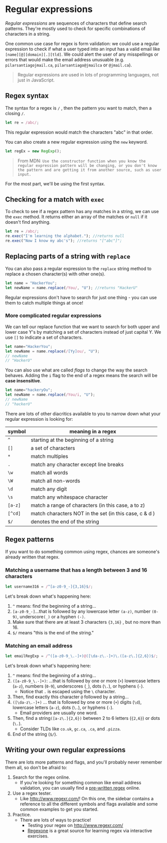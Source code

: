   <!-- Student takeaway -->
  <!-- By the end of this lesson, the student should know:
  - What a regular expression is.
  - When to use a regular expression.
  - Some common methods that take regular expressions (e.g. exec and replace).
  - How to build a regex.
  - Where to check or find a regex.
  - There are a plenty of common regex snippets out in the world.
  -->

# Regular expressions

_Regular expressions_ are sequences of characters that define search patterns. They're mostly used to check for specific combinations of characters in a string.

One common use case for regex is form validation: we could use a regular expression to check if what a user typed into an input has a valid email like `[name][@][domain][.][tld]`. We could alert the user of any misspellings or errors that would make the email address unusuable (e.g. `pilarsantiagojmail.ca`,  `pilarsantiago@jmailca` or  `@jmail.ca`).

> Regular expressions are used in lots of programming languages, not just in JavaScript.

## Regex syntax
The syntax for a regex is `/` , then the pattern you want to match, then a closing `/`.

```js
let re = /abc/;
```
This regular expression would match the characters "abc" in that order.

You can also create a new regular expression using the `new` keyword.
```js
let regEx = new RegExp();
```
> From MDN: `Use the constructor function when you know the regular expression pattern will be changing, or you don't know the pattern and are getting it from another source, such as user input.`

For the most part, we'll be using the first syntax.

## Checking for a match with `exec`

To check to see if a regex pattern has any matches in a string, we can use the `exec` method. It returns either an array of the matches or `null` if it doesn't find anything. 

```js
let re = /abc/;
re.exec("I'm learning the alphabet."); //returns null
re.exec("Now I know my abc's"); //returns "["abc"]";
```

## Replacing parts of a string with `replace`

You can also pass a regular expression to the `replace` string method to replace a chosen character(s) with other one(s).  

```js
let name = "HackerYou";
let newName = name.replace(/You/, "U"); //returns "HackerU"
```

Regular expressions don't have to search for just one thing - you can use them to catch multiple things at once!

### More complicated regular expressions
We can tell our replace function that we want to search for both upper and lower case Y's by matching a set of characters instead of just capital Y. We use `[]` to indicate a set of characters.

```js
let name="HackerYou";
let newName = name.replace(/[Yy]ou/, "U");
// newName
// "HackerU"
```

You can also use what are called _flags_ to change the way the search behaves.  Adding the `i` flag to the end of a regex means the search will be **case insensitive**.

```js
let name="hackeryOu";
let newName = name.replace(/You/i, "U"); 
// newName
// "hackerU"
```

There are lots of other diacritics available to you to narrow down what your regular expression is looking for:

symbol | meaning in a regex
--|-- 
`^` |starting at the beginning of a string
`[]`| a set of characters 
`*` | match multiples
`.` | match any character except line breaks
`\w` | match all words 
`\W` | match all non-words
`\d` | match any digit   
`\s` | match any whitespace character  
`[a-z]` | match a range of characters (in this case, a to z)
`[^cd]` | match characters NOT in the set (in this case, c & d )
`$/` |denotes the end of the string

## Regex patterns

If you want to do something common using regex, chances are someone's already written that regex.

### Matching a username that has a length between 3 and 16 characters
```js
let username316 = /^[a-z0-9_-]{3,16}$/;
```

Let's break down what's happening here:
1. `^` means: find the beginning of a string...
2. `[a-z0-9_-]`...that is followed by any lowercase letter `(a-z)`, number `(0-9)`, underscore`(_)` or a hyphen `(-)`.
3. Make sure that there are at least 3 characters `{3,16}` , but no more than 16.
4. `$/` means "this is the end of the string."

### Matching an email address

```js
let emailRegExp = /^([a-z0-9_\.-]+)@([\da-z\.-]+)\.([a-z\.]{2,6})$/;
```

Let's break down what's happening here:
1. `^` means: find the beginning of a string...
2. `([a-z0-9_\.-]+)`: ...that is followed by one or more (`+`) lowercase letters (`a-z`), numbers (`0-9`), underscores (`_`), dots (`\.`), or hyphens (`-`).
	* Notice that `.` is escaped using the `\` character.
3. Then, find exactly this character `@` followed by a string...
4. `([\da-z\.-]+)` ... that is followed by one or more (`+`) digits (`\d`), lowercase letters (`a-z`), dots (`\.`), or hyphens (`-`).
	* Email providers are usually one word.
5. Then, find a string`([a-z\.]{2,6})` between 2 to 6 letters (`{2,6}`) or dots (`\.`).
	* Consider TLDs like `co.uk`, `gc.ca`, `.ca`, and `.pizza`.
6. End of the string (`$/`).

## Writing your own regular expressions

There are lots more patterns and flags, and you'll probably never remember them all, so don't be afraid to:

1. Search for the regex online.
	* If you're looking for something common like email address validation, you can usually find a [pre-written regex](https://code.tutsplus.com/tutorials/8-regular-expressions-you-should-know--net-6149) online.
2. Use a regex tester.
	* Like <http://www.regexr.com/>! On this one, the sidebar contains a reference to all the different symbols and flags available and some common examples to get you started.
3. Practice.
	* There are lots of ways to practice!
		* Testing your regex on <http://www.regexr.com/>
		* [Regexone](http://regexone.com/) is a great source for learning regex via interactive exercises.
